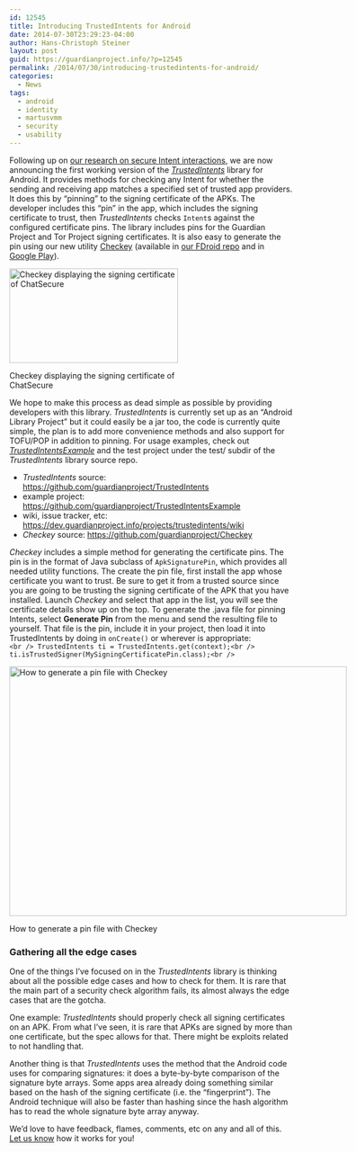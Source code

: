 ```yaml
---
id: 12545
title: Introducing TrustedIntents for Android
date: 2014-07-30T23:29:23-04:00
author: Hans-Christoph Steiner
layout: post
guid: https://guardianproject.info/?p=12545
permalink: /2014/07/30/introducing-trustedintents-for-android/
categories:
  - News
tags:
  - android
  - identity
  - martusvmm
  - security
  - usability
---
```

Following up on [our research on secure Intent interactions](https://guardianproject.info/2014/01/21/improving-trust-and-flexibility-in-interactions-between-android-apps/), we are now announcing the first working version of the <a href="https://github.com/guardianproject/TrustedIntents" target="_blank"><em>TrustedIntents</em></a> library for Android. It provides methods for checking any Intent for whether the sending and receiving app matches a specified set of trusted app providers. It does this by “pinning” to the signing certificate of the APKs. The developer includes this “pin” in the app, which includes the signing certificate to trust, then _TrustedIntents_ checks `Intent`s against the configured certificate pins. The library includes pins for the Guardian Project and Tor Project signing certificates. It is also easy to generate the pin using our new utility <a href="https://github.com/guardianproject/checkey" target="_blank">Checkey</a> (available in <a href="https://guardianproject.info/2014/06/30/new-official-guardian-project-app-repo-for-fdroid/" target="_blank">our FDroid repo</a> and in <a href="https://play.google.com/store/apps/details?id=info.guardianproject.checkey" target="_blank">Google Play</a>).

<div id="attachment_12560" style="width: 310px" class="wp-caption alignright">
  <a href="https://guardianproject.info/wp-content/uploads/2014/07/checkey-phone.png"><img aria-describedby="caption-attachment-12560" src="https://guardianproject.info/wp-content/uploads/2014/07/checkey-phone-300x168.png" alt="Checkey displaying the signing certificate of ChatSecure" width="300" height="168" class="size-medium wp-image-12560" srcset="https://guardianproject.info/wp-content/uploads/2014/07/checkey-phone-300x168.png 300w, https://guardianproject.info/wp-content/uploads/2014/07/checkey-phone-1024x576.png 1024w, https://guardianproject.info/wp-content/uploads/2014/07/checkey-phone-100x56.png 100w, https://guardianproject.info/wp-content/uploads/2014/07/checkey-phone-150x84.png 150w, https://guardianproject.info/wp-content/uploads/2014/07/checkey-phone-200x112.png 200w, https://guardianproject.info/wp-content/uploads/2014/07/checkey-phone-450x253.png 450w, https://guardianproject.info/wp-content/uploads/2014/07/checkey-phone-600x337.png 600w, https://guardianproject.info/wp-content/uploads/2014/07/checkey-phone-900x506.png 900w, https://guardianproject.info/wp-content/uploads/2014/07/checkey-phone.png 1280w" sizes="(max-width: 300px) 100vw, 300px" /></a>
  
  <p id="caption-attachment-12560" class="wp-caption-text">
    Checkey displaying the signing certificate of ChatSecure
  </p>
</div>

We hope to make this process as dead simple as possible by providing developers with this library. _TrustedIntents_ is currently set up as an “Android Library Project” but it could easily be a jar too, the code is currently quite simple, the plan is to add more convenience methods and also support for TOFU/POP in addition to pinning. For usage examples, check out <a href="https://github.com/guardianproject/TrustedIntentsExample" target="_blank"><em>TrustedIntentsExample</em></a> and the test project under the test/ subdir of the _TrustedIntents_ library source repo.

  * _TrustedIntents_ source: <a href="https://github.com/guardianproject/TrustedIntents" target="_blank">https://github.com/guardianproject/TrustedIntents</a>
  * example project: <a href="https://github.com/guardianproject/TrustedIntentsExample" target="_blank">https://github.com/guardianproject/TrustedIntentsExample</a>
  * wiki, issue tracker, etc: <a href="https://dev.guardianproject.info/projects/trustedintents/wiki" target="_blank">https://dev.guardianproject.info/projects/trustedintents/wiki</a>
  * _Checkey_ source: <a href="https://github.com/guardianproject/Checkey" target="_blank">https://github.com/guardianproject/Checkey</a>

_Checkey_ includes a simple method for generating the certificate pins. The pin is in the format of Java subclass of `ApkSignaturePin`, which provides all needed utility functions. The create the pin file, first install the app whose certificate you want to trust. Be sure to get it from a trusted source since you are going to be trusting the signing certificate of the APK that you have installed. Launch _Checkey_ and select that app in the list, you will see the certificate details show up on the top. To generate the .java file for pinning Intents, select **Generate Pin** from the menu and send the resulting file to yourself. That file is the pin, include it in your project, then load it into TrustedIntents by doing in `onCreate()` or wherever is appropriate:  
`<br />
TrustedIntents ti = TrustedIntents.get(context);<br />
ti.isTrustedSigner(MySigningCertificatePin.class);<br />
` 

<div id="attachment_12565" style="width: 610px" class="wp-caption aligncenter">
  <a href="https://guardianproject.info/wp-content/uploads/2014/07/checkey-generate-pin.png"><img aria-describedby="caption-attachment-12565" src="https://guardianproject.info/wp-content/uploads/2014/07/checkey-generate-pin.png" alt="How to generate a pin file with Checkey" width="600" height="444" class="size-medium wp-image-12565" srcset="https://guardianproject.info/wp-content/uploads/2014/07/checkey-generate-pin-300x222.png 300w, https://guardianproject.info/wp-content/uploads/2014/07/checkey-generate-pin-100x74.png 100w, https://guardianproject.info/wp-content/uploads/2014/07/checkey-generate-pin-150x111.png 150w, https://guardianproject.info/wp-content/uploads/2014/07/checkey-generate-pin-200x148.png 200w, https://guardianproject.info/wp-content/uploads/2014/07/checkey-generate-pin-450x334.png 450w, https://guardianproject.info/wp-content/uploads/2014/07/checkey-generate-pin-600x445.png 600w" sizes="(max-width: 600px) 100vw, 600px" /></a>
  
  <p id="caption-attachment-12565" class="wp-caption-text">
    How to generate a pin file with Checkey
  </p>
</div>

### Gathering all the edge cases

One of the things I’ve focused on in the _TrustedIntents_ library is thinking about all the possible edge cases and how to check for them. It is rare that the main part of a security check algorithm fails, its almost always the edge cases that are the gotcha.

One example: _TrustedIntents_ should properly check all signing certificates on an APK. From what I’ve seen, it is rare that APKs are signed by more than one certificate, but the spec allows for that. There might be exploits related to not handling that.

Another thing is that _TrustedIntents_ uses the method that the Android code uses for comparing signatures: it does a byte-by-byte comparison of the signature byte arrays. Some apps area already doing something similar based on the hash of the signing certificate (i.e. the “fingerprint”). The Android technique will also be faster than hashing since the hash algorithm has to read the whole signature byte array anyway.

We’d love to have feedback, flames, comments, etc on any and all of this. [Let us know](https://guardianproject.info/contact/) how it works for you!